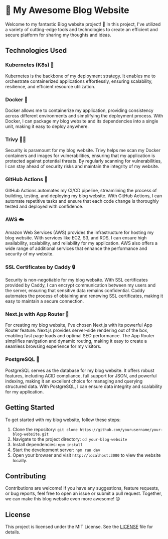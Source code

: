 # 📝 My Awesome Blog Website

Welcome to my fantastic Blog website project! 🎉 In this project, I've utilized a variety of cutting-edge tools and technologies to create an efficient and secure platform for sharing my thoughts and ideas.

## Technologies Used

### Kubernetes (K8s) 🚀
Kubernetes is the backbone of my deployment strategy. It enables me to orchestrate containerized applications effortlessly, ensuring scalability, resilience, and efficient resource utilization.

### Docker 🐳
Docker allows me to containerize my application, providing consistency across different environments and simplifying the deployment process. With Docker, I can package my blog website and its dependencies into a single unit, making it easy to deploy anywhere.

### Trivy 🕵️‍♂️
Security is paramount for my blog website. Trivy helps me scan my Docker containers and images for vulnerabilities, ensuring that my application is protected against potential threats. By regularly scanning for vulnerabilities, I can stay ahead of security risks and maintain the integrity of my website.

### GitHub Actions 🤖
GitHub Actions automates my CI/CD pipeline, streamlining the process of building, testing, and deploying my blog website. With GitHub Actions, I can automate repetitive tasks and ensure that each code change is thoroughly tested and deployed with confidence.

### AWS ☁️
Amazon Web Services (AWS) provides the infrastructure for hosting my blog website. With services like EC2, S3, and RDS, I can ensure high availability, scalability, and reliability for my application. AWS also offers a wide range of additional services that enhance the performance and security of my website.

### SSL Certificates by Caddy 🔒
Security is non-negotiable for my blog website. With SSL certificates provided by Caddy, I can encrypt communication between my users and the server, ensuring that sensitive data remains confidential. Caddy automates the process of obtaining and renewing SSL certificates, making it easy to maintain a secure connection.

### Next.js with App Router 🔄
For creating my blog website, I've chosen Next.js with its powerful App Router feature. Next.js provides server-side rendering out of the box, enabling fast page loads and optimal SEO performance. The App Router simplifies navigation and dynamic routing, making it easy to create a seamless browsing experience for my visitors.

### PostgreSQL 🐘
PostgreSQL serves as the database for my blog website. It offers robust features, including ACID compliance, full support for JSON, and powerful indexing, making it an excellent choice for managing and querying structured data. With PostgreSQL, I can ensure data integrity and scalability for my application.

## Getting Started

To get started with my blog website, follow these steps:

1. Clone the repository: `git clone https://github.com/yourusername/your-blog-website.git`
2. Navigate to the project directory: `cd your-blog-website`
3. Install dependencies: `npm install`
4. Start the development server: `npm run dev`
5. Open your browser and visit `http://localhost:3000` to view the website locally.

## Contributing

Contributions are welcome! If you have any suggestions, feature requests, or bug reports, feel free to open an issue or submit a pull request. Together, we can make this blog website even more awesome! 😊

## License

This project is licensed under the MIT License. See the [LICENSE](LICENSE) file for details.